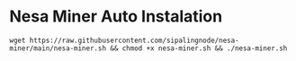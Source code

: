 # Nesa Miner Auto Instalation
```
wget https://raw.githubusercontent.com/sipalingnode/nesa-miner/main/nesa-miner.sh && chmod +x nesa-miner.sh && ./nesa-miner.sh
```
